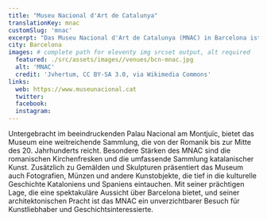 ```yaml
---
title: "Museu Nacional d'Art de Catalunya"
translationKey: mnac
customSlug: 'mnac'
excerpt: "Das Museu Nacional d'Art de Catalunya (MNAC) in Barcelona ist eines der bedeutendsten Kunstmuseen Spaniens."
city: Barcelona
images: # complete path for eleventy img srcset output, alt required
  featured: ./src/assets/images//venues/bcn-mnac.jpg
  alt: 'MNAC'
  credit: 'Jvhertum, CC BY-SA 3.0, via Wikimedia Commons'
links:
  web: https://www.museunacional.cat
  twitter:
  facebook:
  instagram:
---
```


Untergebracht im beeindruckenden Palau Nacional am Montjuïc, bietet das Museum eine weitreichende Sammlung, die von der Romanik bis zur Mitte des 20. Jahrhunderts reicht. Besondere Stärken des MNAC sind die romanischen Kirchenfresken und die umfassende Sammlung katalanischer Kunst. Zusätzlich zu Gemälden und Skulpturen präsentiert das Museum auch Fotografien, Münzen und andere Kunstobjekte, die tief in die kulturelle Geschichte Kataloniens und Spaniens eintauchen. Mit seiner prächtigen Lage, die eine spektakuläre Aussicht über Barcelona bietet, und seiner architektonischen Pracht ist das MNAC ein unverzichtbarer Besuch für Kunstliebhaber und Geschichtsinteressierte.
